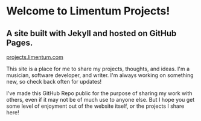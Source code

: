 # Welcome to Limentum Projects!
## A site built with Jekyll and hosted on GitHub Pages.

[projects.limentum.com](https://projects.limentum.com)

This site is a place for me to share my projects, thoughts, and ideas. I'm a musician, software developer, and writer. I'm always working on something new, so check back often for updates!

I've made this GitHub Repo public for the purpose of sharing my work with others, even if it may not be of much use to anyone else. But I hope you get some level of enjoyment out of the website itself, or the projects I share here!